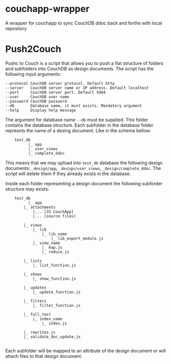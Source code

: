 # couchapp-wrapper
A wrapper for couchapp to sync CouchDB ddoc back and forthe with local repository

# Push2Couch
Pushc to Couch is a script that allows you to push a flat structure of folders and subfolders into CouchDB as design documents.
The script has the following input arguments:

```
--protocol CouchDB server protocol. Default http
--server   CouchDB server name or IP address. Default localhost
--port     CouchDB server port. Default 5984
--user     CouchDB user name
--password CouchDB password	
--db       Database name, it must exists. Mandatory argument
--help     Display help message
```

The argument for database name `--db` must be supplied. This folder contains the database structure. Each subfolder in the database folder 
represnts the name of a desing document. Like in the schema bellow:

```
	test_db
	      |_ app
	      |_ user_views
	      |_ complete_ddoc
```

This means that we may upload into `test_db` database the following design documents: `_design/app`, `_design/user_views`, `_design/complete_ddoc`.
The script will delete them if they already exists in the database.

Inside each folder representing a design document the following subforder structure may exists:

```
	test_db
	      |_ app
		|_ attachments
			|... [JS CouchApp]
			|... [source files]

		|_ views
			|_ lib
				|_ lib_name
					|_ lib_export_module.js
			|_ view_name
				|_ map.js
				|_ reduce.js

		|_ lists
			|_ list_function.js

		|_ shows
			|_ show_function.js

		|_ updates
			|_ update_function.js

		|_ filters
			|_ filter_function.js

		|_ full_text
			|_ index_name
				|_ index.js

		|_ rewrites.js
		|_ validate_doc_update.js
	      
```

Each subfolder will be mapped to an attribute of the design document or will attach files to that design document.
